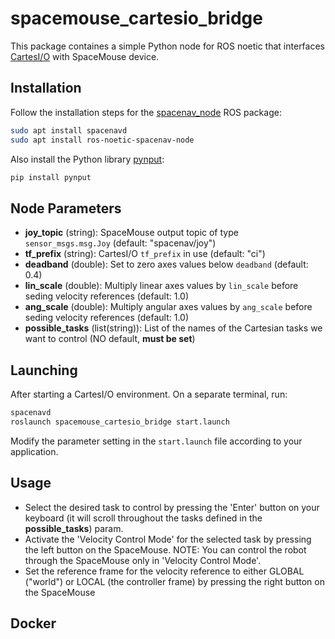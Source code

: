 # spacemouse_cartesio_bridge

This package containes a simple Python node for ROS noetic that interfaces [CartesI/O](https://github.com/ADVRHumanoids/CartesianInterface) with SpaceMouse device.

## Installation

Follow the installation steps for the [spacenav_node](<http://wiki.ros.org/spacenav_node>) ROS package:

```bash
sudo apt install spacenavd
sudo apt install ros-noetic-spacenav-node
```

Also install the Python library [pynput](https://github.com/moses-palmer/pynput):

```bash
pip install pynput
```

## Node Parameters

- **joy_topic** (string): SpaceMouse output topic of type `sensor_msgs.msg.Joy` (default: "spacenav/joy")
- **tf_prefix** (string): CartesI/O `tf_prefix` in use (default: "ci")
- **deadband** (double): Set to zero axes values below `deadband` (default: 0.4)
- **lin_scale** (double): Multiply linear axes values by `lin_scale` before seding velocity references (default: 1.0)
- **ang_scale** (double): Multiply angular axes values by `ang_scale` before seding velocity references (default: 1.0)
- **possible_tasks** (list(string)): List of the names of the Cartesian tasks we want to control (NO default, **must be set**)

## Launching

After starting a CartesI/O environment. On a separate terminal, run:

```bash
spacenavd
roslaunch spacemouse_cartesio_bridge start.launch
```

Modify the parameter setting in the `start.launch` file according to your application.

## Usage

- Select the desired task to control by pressing the 'Enter' button on your keyboard (it will scroll throughout the tasks defined in the **possible_tasks**) param.
- Activate the 'Velocity Control Mode' for the selected task by pressing the left button on the SpaceMouse. NOTE: You can control the robot through the SpaceMouse only in 'Velocity Control Mode'.
- Set the reference frame for the velocity reference to either GLOBAL ("world") or LOCAL (the controller frame) by pressing the right button on the SpaceMouse

## Docker
